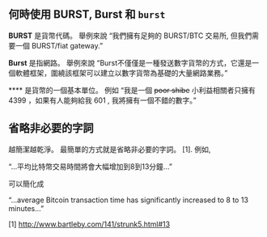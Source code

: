 <languages/>

何時使用 BURST, Burst 和 `burst`
--------------------------------

**BURST** 是貨幣代碼。 舉例來說 “我們擁有足夠的 BURST/BTC 交易所, 但我們需要一個 BURST/fiat gateway.”

**Burst** 是指網路。 舉例來說 “Burst不僅僅是一種發送數字貨幣的方式，它還是一個軟體框架，圍繞該框架可以建立以數字貨幣為基礎的大量網路業務。”

**** 是貨幣的一個基本單位。 例如 “我是一個 ~~poor shibe~~ 小利益相關者只擁有4399 ，如果有人能夠給我 601 , 我將擁有一個不錯的數字。”

省略非必要的字詞
----------------

越簡潔越乾淨。 最簡單的方式就是省略非必要的字詞。 [1]. 例如,

“...平均比特幣交易時間將會大幅增加到8到13分鐘...”

可以簡化成

“...average Bitcoin transaction time has significantly increased to 8 to 13 minutes...”

<references/>

[1] <http://www.bartleby.com/141/strunk5.html#13>
